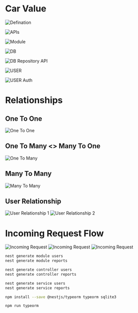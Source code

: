 # Car Value

![Defination](./.images/carvalue-defination.png)

![APIs](./.images/carvalue-apis.png)

![Module](./.images/carvalue-module.png)

![DB](./.images/carvalue-db.png)

![DB Repository API](./.images/carvalue-db-repository.png)

![USER](./.images/carvalue-user.png)

![USER Auth](./.images/carvalue-user-auth.png)

# Relationships

## One To One

![One To One](./.images/carvalue-relationships-onetoone.png)

## One To Many <> Many To One

![One To Many](./.images/carvalue-relationships-onetomany.png)

## Many To Many

![Many To Many](./.images/carvalue-relationships-manytomany.png)

## User Relationship

![User Relationship 1](./.images/carvalue-user-relationship.png)
![User Relationship 2](./.images/carvalue-user-relationship2.png)

# Incoming Request Flow

![Incoming Request](./.images/carvalue-incoming-requests-flow.png)
![Incoming Request](./.images/carvalue-incoming-requests-flow-admin.png)
![Incoming Request](./.images/carvalue-incoming-requests-flow-admin-fixed.png)

```bash
nest generate module users
nest generate module reports

nest generate controller users
nest generate controller reports

nest generate service users
nest generate service reports
```

```bash
npm install --save @nestjs/typeorm typeorm sqlite3
```

```bash
npm run typeorm 
```

